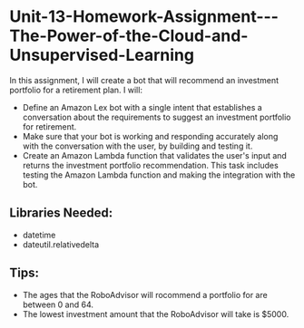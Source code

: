 # Unit-13-Homework-Assignment---The-Power-of-the-Cloud-and-Unsupervised-Learning
In this assignment, I will create a bot that will recommend an investment portfolio for a retirement plan.  I will:
- Define an Amazon Lex bot with a single intent that establishes a conversation about the requirements to suggest an investment portfolio for retirement.  
- Make sure that your bot is working and responding accurately along with the conversation with the user, by building and testing it.  
- Create an Amazon Lambda function that validates the user's input and returns the investment portfolio recommendation. This task includes testing the Amazon Lambda function and making the integration with the bot.
## Libraries Needed:
- datetime
- dateutil.relativedelta
## Tips:
- The ages that the RoboAdvisor will rocommend a portfolio for are between 0 and 64.
- The lowest investment amount that the RoboAdvisor will take is $5000.
